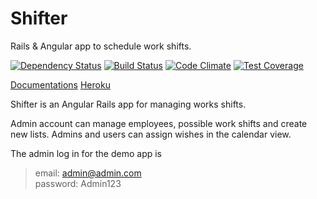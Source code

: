 # Shifter

Rails & Angular app to schedule work shifts.

[![Dependency Status](https://gemnasium.com/PunyW/shifter.svg)](https://gemnasium.com/PunyW/shifter)
[![Build Status](https://travis-ci.org/PunyW/shifter.svg?branch=master)](https://travis-ci.org/PunyW/shifter)
[![Code Climate](https://codeclimate.com/github/PunyW/shifter/badges/gpa.svg)](https://codeclimate.com/github/PunyW/shifter)
[![Test Coverage](https://codeclimate.com/github/PunyW/shifter/badges/coverage.svg)](https://codeclimate.com/github/PunyW/shifter)

[Documentations](https://punyw.github.io/shifter/#/)
[Heroku](http://blazing-shifter.herokuapp.com/#/)

Shifter is an Angular Rails app for managing works shifts.

Admin account can manage employees, possible work shifts and create new lists. Admins and users can assign wishes in the calendar view.

The admin log in for the demo app is 
> email: admin@admin.com  
> password: Admin123
